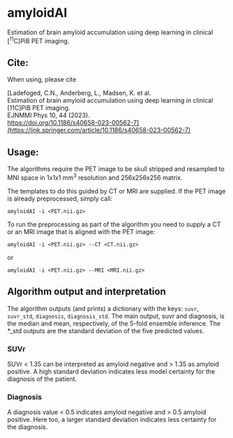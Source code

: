 # amyloidAI
Estimation of brain amyloid accumulation using deep learning in clinical [<sup>11</sup>C]PiB PET imaging.

## Cite:
When using, please cite 

[Ladefoged, C.N., Anderberg, L., Madsen, K. et al. <br>Estimation of brain amyloid accumulation using deep learning in clinical [11C]PiB PET imaging.<br>EJNMMI Phys 10, 44 (2023).<br>https://doi.org/10.1186/s40658-023-00562-7](https://link.springer.com/article/10.1186/s40658-023-00562-7)

## Usage:
The algorithms require the PET image to be skull stripped and resampled to MNI space in 1x1x1 mm<sup>3</sup> resolution and 256x256x256 matrix.

The templates to do this guided by CT or MRI are supplied. If the PET image is already preprocessed, simply call:

`amyloidAI -i <PET.nii.gz>`

To run the preprocessing as part of the algorithm you need to supply a CT or an MRI image that is aligned with the PET image:

`amyloidAI -i <PET.nii.gz> --CT <CT.nii.gz>`

or

`amyloidAI -i <PET.nii.gz> --MRI <MRI.nii.gz>`

## Algorithm output and interpretation
The algorithm outputs (and prints) a dictionary with the keys: `suvr`, `suvr_std`, `diagnosis`, `diagnosis_std`. 
The main output, suvr and diagnosis, is the median and mean, respectively, of the 5-fold ensemble inference. The *_std outputs are the standard deviation of the five predicted values.

### SUVr
SUVr < 1.35 can be interpreted as amyloid negative and > 1.35 as amyloid positive. A high standard deviation indicates less model certainty for the diagnosis of the patient.

### Diagnosis
A diagnosis value < 0.5 indicates amyloid negative and > 0.5 amyloid positive. Here too, a larger standard deviation indicates less certainty for the diagnosis.
